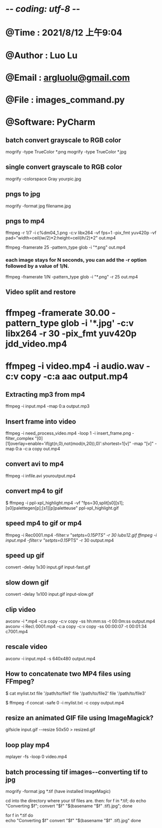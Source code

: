 # -*- coding: utf-8 -*-
# @Time    : 2021/8/12 上午9:04
# @Author  : Luo Lu
# @Email   : argluolu@gmail.com
# @File    : images_command.py
# @Software: PyCharm

## batch convert grayscale to RGB color
mogrify -type TrueColor *.png
mogrify -type TrueColor *.jpg

## single convert grayscale to RGB color
mogrify  -colorspace Gray yourpic.jpg

##  pngs to jpg
mogrify -format jpg filename.jpg

##  pngs to mp4
ffmpeg -r 1/7 -i c%dm04_1.png -c:v libx264 -vf fps=1 -pix_fmt yuv420p -vf pad="width=ceil(iw/2)*2:height=ceil(ih/2)*2" out.mp4

ffmpeg -framerate 25 -pattern_type glob -i "*.png" out.mp4
### each image stays for N seconds, you can add the -r option followed by a value of 1/N.
ffmpeg -framerate 1/N -pattern_type glob -i "*.png" -r 25 out.mp4


##  Video split and restore
# ffmpeg -framerate 30.00 -pattern_type glob -i '*.jpg' -c:v libx264 -r 30 -pix_fmt yuv420p jdd_video.mp4
# ffmpeg -i video.mp4 -i audio.wav -c:v copy -c:a aac output.mp4

## Extracting mp3 from mp4
ffmpeg -i input.mp4 -map 0:a output.mp3

## Insert frame into video
ffmpeg -i need_process_video.mp4 -loop 1 -i insert_frame.png -filter_complex "[0][1]overlay=enable='if(gt(n,0),not(mod(n,20)),0)':shortest=1[v]" -map "[v]" -map 0:a -c:a copy out.mp4


## convert avi to mp4
 ffmpeg -i infile.avi youroutput.mp4

## convert mp4 to gif
$ ffmpeg -i ppl-xpl_highlight.mp4 -vf "fps=30,split[s0][s1];[s0]palettegen[p];[s1][p]paletteuse" ppl-xpl_highlight.gif 
 
## speed mp4 to gif or mp4
ffmpeg -i Rec0001.mp4 -filter:v "setpts=0.15*PTS" -r 30 lubs12.gif
ffmpeg -i input.mp4 -filter:v "setpts=0.15*PTS" -r 30 output.mp4

## speed up gif
convert -delay 1x30 input.gif input-fast.gif

## slow down gif
convert -delay 1x100 input.gif input-slow.gif

## clip video
avconv -i *.mp4 -c:a copy -c:v copy -ss hh:mm:ss -t 00:0m:ss output.mp4
avconv -i Rec\ 0001.mp4 -c:a copy -c:v copy -ss 00:00:07 -t 00:01:34 c7001.mp4

## rescale video
avconv -i input.mp4 -s 640x480 output.mp4

## How to concatenate two MP4 files using FFmpeg?
$ cat mylist.txt
file '/path/to/file1'
file '/path/to/file2'
file '/path/to/file3'
    
$ ffmpeg -f concat -safe 0 -i mylist.txt -c copy output.mp4

## resize an animated GIF file using ImageMagick?
gifsicle input.gif --resize 50x50 > resized.gif

## loop play mp4 
mplayer -fs -loop 0 video.mp4 

## batch processing tif images--converting tif to jpg
mogrify -format jpg *.tif  (have installed ImageMagic)

cd into the directory where your tif files are.
then:
for f in *.tif; do  echo "Converting $f"; convert "$f"  "$(basename "$f" .tif).jpg"; done

for f in *.tif
do  
    echo "Converting $f" 
    convert "$f"  "$(basename "$f" .tif).jpg" 
done














